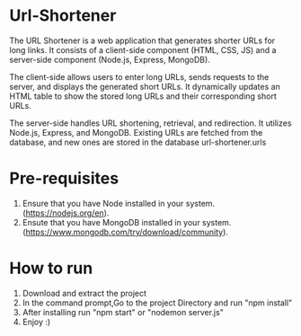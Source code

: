 # Url-Shortener
The URL Shortener is a web application that generates shorter URLs for long links. It consists of a client-side component (HTML, CSS, JS) and a server-side component (Node.js, Express, MongoDB).

The client-side allows users to enter long URLs, sends requests to the server, and displays the generated short URLs. It dynamically updates an HTML table to show the stored long URLs and their corresponding short URLs.

The server-side handles URL shortening, retrieval, and redirection. It utilizes Node.js, Express, and MongoDB. Existing URLs are fetched from the database, and new ones are stored in the database url-shortener.urls

# Pre-requisites
1. Ensure that you have Node installed in your system.(https://nodejs.org/en).
2. Ensute that you have MongoDB installed in your system.(https://www.mongodb.com/try/download/community).
   
# How to run
1. Download and extract the project
2. In the command prompt,Go to the project Directory and run "npm install"
3. After installing run "npm start" or "nodemon server.js"
4. Enjoy :) 		
